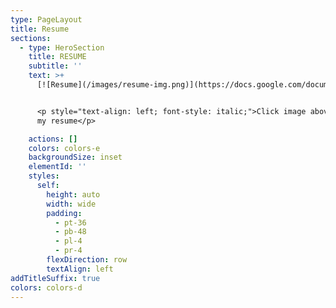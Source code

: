 ```yaml
---
type: PageLayout
title: Resume
sections:
  - type: HeroSection
    title: RESUME
    subtitle: ''
    text: >+
      [![Resume](/images/resume-img.png)](https://docs.google.com/document/d/1r5iTEUh1yH7_5LLFVVpINVvuYnWxt2r1/edit?usp=drive_link\&ouid=110867465783915400562\&rtpof=true\&sd=true)


      <p style="text-align: left; font-style: italic;">Click image above to view
      my resume</p>

    actions: []
    colors: colors-e
    backgroundSize: inset
    elementId: ''
    styles:
      self:
        height: auto
        width: wide
        padding:
          - pt-36
          - pb-48
          - pl-4
          - pr-4
        flexDirection: row
        textAlign: left
addTitleSuffix: true
colors: colors-d
---
```

